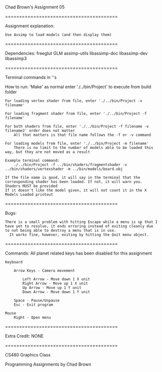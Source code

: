 Chad Brown's Assignment 05

========================================

Assignment explanation:

    Use Assimp to load models (and then display them)

========================================

Dependencies:
    freeglut
    GLM
    assimp-utils
    libassimp-doc
    libassimp-dev
    libassimp3

========================================

Terminal commands in ''s

How to run:
    'Make' as normal
    enter './../bin/Project' to execute from build folder

    For loading vertex shader from file, enter './../bin/Project -v filename'

    For loading fragment shader from file, enter './../bin/Project -f filename'

    For both shaders from file, enter './../bin/Project -f filename -v filename2' order does not matter
        All that matters is that file name follows the -f or -v command

    For loading models from file, enter './../bin/Project -m filename'
        There is no limit to the number of models able to be loaded this way, but they are not moved as a result

    Example terminal command:
        ./../bin/Project -f ../bin/shaders/fragmentshader -v ../bin/shaders/vertexshader -m ../bin/models/board.obj

    If the file name is good, it will say in the terminal that the corresponding shader has been loaded. If not, it will warn you. Shaders MUST be provided
    If it doesn't like the model given, it will not count it in the X Models Loaded printout

========================================

Bugs:

    There is a small problem with hitting Escape while a menu is up that I have yet to resolve, it ends erroring instead of exiting cleanly due to not being able to destroy a menu that is in use.
      It works fine, however, exiting by hitting the Quit menu object.

========================================

Commands:
    All planet related keys has been disabled for this assignment

    Keyboard

        Arrow Keys - Camera movement

            Left Arrow - Move down 1 X unit
            Right Arrow - Move up 1 X unit
            Up Arrow - Move up 1 Y unit
            Down Arrow - Move down 1 Y unit

        Space - Pause/Unpause
        Esc - Exit program

    Mouse
        Right - Open menu

========================================

Extra Credit: NONE

========================================

CS480 Graphics Class

Programming Assignments by Chad Brown
